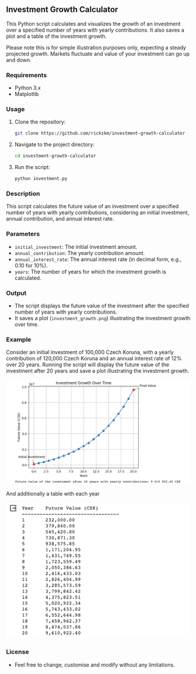 ## Investment Growth Calculator

This Python script calculates and visualizes the growth of an investment over a specified number of years with yearly contributions. It also saves a plot and a table of the investment growth.

Please note this is for simple illustration purposes only, expecting a steady projected growth. Markets fluctuate and value of your investment can go up and down. 

### Requirements

- Python 3.x
- Matplotlib

### Usage

1. Clone the repository:
 
    ```bash
    git clone https://github.com/rickzkm/investment-growth-calculator
    ```

2. Navigate to the project directory:
 
    ```bash
    cd investment-growth-calculator
    ```

3. Run the script:

    ```bash
    python investment.py
    ```

### Description

This script calculates the future value of an investment over a specified number of years with yearly contributions, considering an initial investment, annual contribution, and annual interest rate. 

### Parameters

- `initial_investment`: The initial investment amount.
- `annual_contribution`: The yearly contribution amount.
- `annual_interest_rate`: The annual interest rate (in decimal form, e.g., 0.10 for 10%).
- `years`: The number of years for which the investment growth is calculated.

### Output

- The script displays the future value of the investment after the specified number of years with yearly contributions.
- It saves a plot (`investment_growth.png`) illustrating the investment growth over time.

### Example

Consider an initial investment of 100,000 Czech Koruna, with a yearly contribution of 120,000 Czech Koruna and an annual interest rate of 12% over 20 years. Running the script will display the future value of the investment after 20 years and save a plot illustrating the investment growth.

![Investment plot](https://github.com/rickzkm/investment-growth-calculator/blob/main/pictures/graph.png?raw=true)

And additionally a table with each year 

![Investment table](https://github.com/rickzkm/investment-growth-calculator/blob/main/pictures/table.png?raw=true)

### License

- Feel free to change, customise and modify without any limitations.